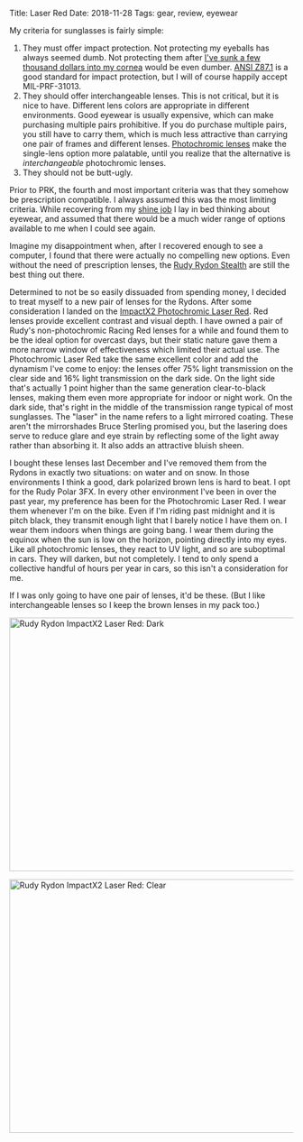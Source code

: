 Title: Laser Red
Date: 2018-11-28
Tags: gear, review, eyewear

My criteria for sunglasses is fairly simple:

1. They must offer impact protection. Not protecting my eyeballs has always seemed dumb. Not protecting them after [I've sunk a few thousand dollars into my cornea](/2018/11/space-marine/) would be even dumber. [ANSI Z87.1](https://safetyequipment.org/isea-standards/ansiisea-z87-accredited-standards-committee/ansiisea-z87-1-2015-standard/) is a good standard for impact protection, but I will of course happily accept MIL-PRF-31013.
2. They should offer interchangeable lenses. This is not critical, but it is nice to have. Different lens colors are appropriate in different environments. Good eyewear is usually expensive, which can make purchasing multiple pairs prohibitive. If you do purchase multiple pairs, you still have to carry them, which is much less attractive than carrying one pair of frames and different lenses. [Photochromic lenses](https://en.wikipedia.org/wiki/Photochromic_lens) make the single-lens option more palatable, until you realize that the alternative is *interchangeable* photochromic lenses.
3. They should not be butt-ugly.

Prior to PRK, the fourth and most important criteria was that they somehow be prescription compatible. I always assumed this was the most limiting criteria. While recovering from my [shine job](https://en.wikipedia.org/wiki/Riddick_(character)#Eyeshine) I lay in bed thinking about eyewear, and assumed that there would be a much wider range of options available to me when I could see again.

Imagine my disappointment when, after I recovered enough to see a computer, I found that there were actually no compelling new options. Even without the need of prescription lenses, the [Rudy Rydon Stealth](/2016/08/rudy/) are still the best thing out there. 

Determined to not be so easily dissuaded from spending money, I decided to treat myself to a new pair of lenses for the Rydons. After some consideration I landed on the [ImpactX2 Photochromic Laser Red](https://www.rudyprojectna.com/products/rydon-replacement-lenses?variant=12253958635621). Red lenses provide excellent contrast and visual depth. I have owned a pair of Rudy's non-photochromic Racing Red lenses for a while and found them to be the ideal option for overcast days, but their static nature gave them a more narrow window of effectiveness which limited their actual use. The Photochromic Laser Red take the same excellent color and add the dynamism I've come to enjoy: the lenses offer 75% light transmission on the clear side and 16% light transmission on the dark side. On the light side that's actually 1 point higher than the same generation clear-to-black lenses, making them even more appropriate for indoor or night work. On the dark side, that's right in the middle of the transmission range typical of most sunglasses. The "laser" in the name refers to a light mirrored coating. These aren't the mirrorshades Bruce Sterling promised you, but the lasering does serve to reduce glare and eye strain by reflecting some of the light away rather than absorbing it. It also adds an attractive bluish sheen.

I bought these lenses last December and I've removed them from the Rydons in exactly two situations: on water and on snow. In those environments I think a good, dark polarized brown lens is hard to beat. I opt for the Rudy Polar 3FX. In every other environment I've been in over the past year, my preference has been for the Photochromic Laser Red. I wear them whenever I'm on the bike. Even if I'm riding past midnight and it is pitch black, they transmit enough light that I barely notice I have them on. I wear them indoors when things are going bang. I wear them during the equinox when the sun is low on the horizon, pointing directly into my eyes. Like all photochromic lenses, they react to UV light, and so are suboptimal in cars. They will darken, but not completely. I tend to only spend a collective handful of hours per year in cars, so this isn't a consideration for me.

If I was only going to have one pair of lenses, it'd be these. (But I like interchangeable lenses so I keep the brown lenses in my pack too.)

<a href="https://www.flickr.com/photos/pigmonkey/46097942721/in/dateposted/" title="Rudy Rydon ImpactX2 Laser Red: Dark"><img src="https://farm5.staticflickr.com/4843/46097942721_525fb82624_c.jpg" width="800" height="450" alt="Rudy Rydon ImpactX2 Laser Red: Dark"></a>

<a href="https://www.flickr.com/photos/pigmonkey/46097943091/in/dateposted/" title="Rudy Rydon ImpactX2 Laser Red: Clear"><img src="https://farm5.staticflickr.com/4849/46097943091_6cd15cb635_c.jpg" width="800" height="450" alt="Rudy Rydon ImpactX2 Laser Red: Clear"></a>
